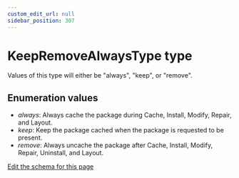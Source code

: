 ```yaml
---
custom_edit_url: null
sidebar_position: 307
---
```

# KeepRemoveAlwaysType type
Values of this type will either be "always", "keep", or "remove".

## Enumeration values
- *always*: Always cache the package during Cache, Install, Modify, Repair, and Layout.
- *keep*: Keep the package cached when the package is requested to be present.
- *remove*: Always uncache the package after Cache, Install, Modify, Repair, Uninstall, and Layout.

[Edit the schema for this page](https://github.com/wixtoolset/web/blob/master/src/xsd4/wix.xsd)